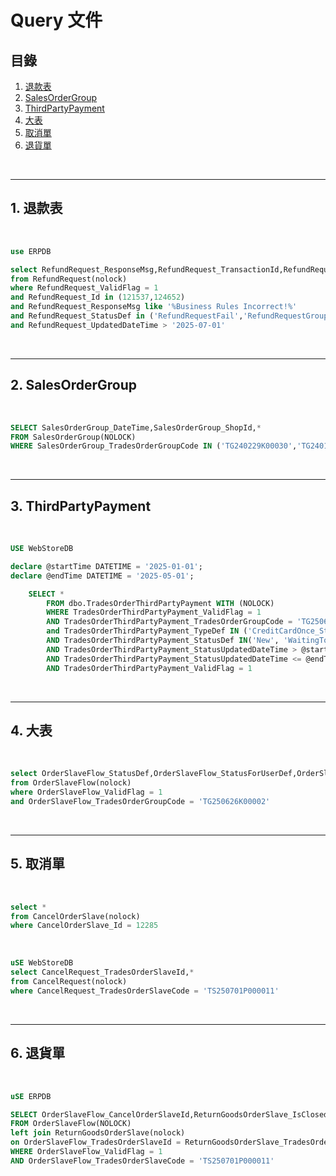 # Query 文件

## 目錄
1. [退款表](#1-退款表)
2. [SalesOrderGroup](#2-salesordergroup)
3. [ThirdPartyPayment](#3-thirdpartypayment)
4. [大表](#4-大表)
5. [取消單](#5-取消單)
6. [退貨單](#6-退貨單)

<br>

---

## 1. 退款表

<br>

```sql
use ERPDB

select RefundRequest_ResponseMsg,RefundRequest_TransactionId,RefundRequest_CreatedDateTime,*
from RefundRequest(nolock)
where RefundRequest_ValidFlag = 1
and RefundRequest_Id in (121537,124652)
and RefundRequest_ResponseMsg like '%Business Rules Incorrect!%'
and RefundRequest_StatusDef in ('RefundRequestFail','RefundRequestGrouping')
and RefundRequest_UpdatedDateTime > '2025-07-01'
```

<br>

---

## 2. SalesOrderGroup

<br>

```sql
SELECT SalesOrderGroup_DateTime,SalesOrderGroup_ShopId,*
FROM SalesOrderGroup(NOLOCK)
WHERE SalesOrderGroup_TradesOrderGroupCode IN ('TG240229K00030','TG240118M00056')
```

<br>

---

## 3. ThirdPartyPayment

<br>

```sql
USE WebStoreDB

declare @startTime DATETIME = '2025-01-01';
declare @endTime DATETIME = '2025-05-01';

	SELECT *
		FROM dbo.TradesOrderThirdPartyPayment WITH (NOLOCK)
		WHERE TradesOrderThirdPartyPayment_ValidFlag = 1
		AND TradesOrderThirdPartyPayment_TradesOrderGroupCode = 'TG250626K00002'
		and TradesOrderThirdPartyPayment_TypeDef IN ('CreditCardOnce_Stripe','CreditCardOnce_CheckoutDotCom','EWallet_PayMe','AliPayHK_EftPay','WechatPayHK_EftPay','BoCPay_SwiftPass','UnionPay_EftPay','Atome','TwoCTwoP','QFPay','CreditCardOnce_Cybersource')
		AND TradesOrderThirdPartyPayment_StatusDef IN('New', 'WaitingToPay')
		AND TradesOrderThirdPartyPayment_StatusUpdatedDateTime > @startTime
		AND TradesOrderThirdPartyPayment_StatusUpdatedDateTime <= @endTime
		AND TradesOrderThirdPartyPayment_ValidFlag = 1
```

<br>

---

## 4. 大表

<br>

```sql
select OrderSlaveFlow_StatusDef,OrderSlaveFlow_StatusForUserDef,OrderSlaveFlow_StatusForSCMDef,OrderSlaveFlow_SalesOrderSlaveStatusDef,*
from OrderSlaveFlow(nolock)
where OrderSlaveFlow_ValidFlag = 1
and OrderSlaveFlow_TradesOrderGroupCode = 'TG250626K00002'
```

<br>

---

## 5. 取消單

<br>

```sql
select *
from CancelOrderSlave(nolock)
where CancelOrderSlave_Id = 12285
```

<br>

```sql
uSE WebStoreDB
select CancelRequest_TradesOrderSlaveId,*
from CancelRequest(nolock)
where CancelRequest_TradesOrderSlaveCode = 'TS250701P000011'
```

<br>

---

## 6. 退貨單

<br>

```sql
uSE ERPDB

SELECT OrderSlaveFlow_CancelOrderSlaveId,ReturnGoodsOrderSlave_IsClosed,OrderSlaveFlow_TradesOrderSlaveStatusDef,*
FROM OrderSlaveFlow(NOLOCK)
left join ReturnGoodsOrderSlave(nolock)
on OrderSlaveFlow_TradesOrderSlaveId = ReturnGoodsOrderSlave_TradesOrderSlaveId
WHERE OrderSlaveFlow_ValidFlag = 1
AND OrderSlaveFlow_TradesOrderSlaveCode = 'TS250701P000011'
```

<br>